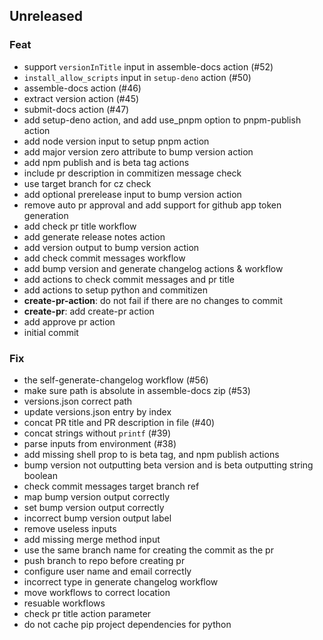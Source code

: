 ## Unreleased

### Feat

- support `versionInTitle` input in assemble-docs action (#52)
- `install_allow_scripts` input in `setup-deno` action (#50)
- assemble-docs action (#46)
- extract version action (#45)
- submit-docs action (#47)
- add setup-deno action, and add use_pnpm option to pnpm-publish action
- add node version input to setup pnpm action
- add major version zero attribute to bump version action
- add npm publish and is beta tag actions
- include pr description in commitizen message check
- use target branch for cz check
- add optional prerelease input to bump version action
- remove auto pr approval and add support for github app token generation
- add check pr title workflow
- add generate release notes action
- add version output to bump version action
- add check commit messages workflow
- add bump version and generate changelog actions & workflow
- add actions to check commit messages and pr title
- add actions to setup python and commitizen
- **create-pr-action**: do not fail if there are no changes to commit
- **create-pr**: add create-pr action
- add approve pr action
- initial commit

### Fix

- the self-generate-changelog workflow (#56)
- make sure path is absolute in assemble-docs zip (#53)
- versions.json correct path
- update versions.json entry by index
- concat PR title and PR description in file (#40)
- concat strings without `printf` (#39)
- parse inputs from environment (#38)
- add missing shell prop to is beta tag, and npm publish actions
- bump version not outputting beta version and is beta outputting string boolean
- check commit messages target branch ref
- map bump version output correctly
- set bump version output correctly
- incorrect bump version output label
- remove useless inputs
- add missing merge method input
- use the same branch name for creating the commit as the pr
- push branch to repo before creating pr
- configure user name and email correctly
- incorrect type in generate changelog workflow
- move workflows to correct location
- resuable workflows
- check pr title action parameter
- do not cache pip project dependencies for python
